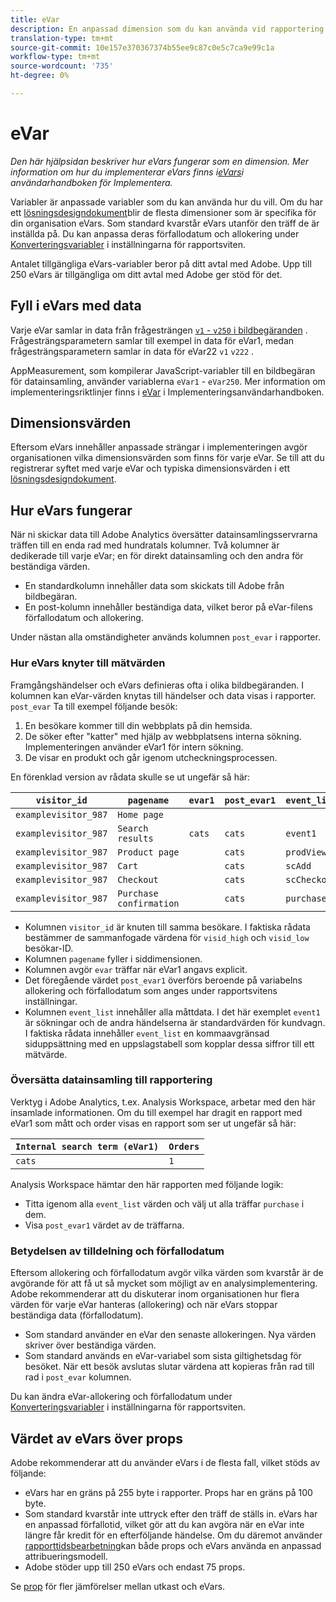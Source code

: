 ```yaml
---
title: eVar
description: En anpassad dimension som du kan använda vid rapportering.
translation-type: tm+mt
source-git-commit: 10e157e370367374b55ee9c87c0e5c7ca9e99c1a
workflow-type: tm+mt
source-wordcount: '735'
ht-degree: 0%

---
```



# eVar

*Den här hjälpsidan beskriver hur eVars fungerar som en dimension. Mer information om hur du implementerar eVars finns i[eVars](/help/implement/vars/page-vars/evar.md)i användarhandboken för Implementera.*

Variabler är anpassade variabler som du kan använda hur du vill. Om du har ett [lösningsdesigndokument](/help/implement/prepare/solution-design.md)blir de flesta dimensioner som är specifika för din organisation eVars. Som standard kvarstår eVars utanför den träff de är inställda på. Du kan anpassa deras förfallodatum och allokering under [Konverteringsvariabler](/help/admin/admin/conversion-var-admin/conversion-var-admin.md) i inställningarna för rapportsviten.

Antalet tillgängliga eVars-variabler beror på ditt avtal med Adobe. Upp till 250 eVars är tillgängliga om ditt avtal med Adobe ger stöd för det.

## Fyll i eVars med data

Varje eVar samlar in data från frågesträngen [`v1` - `v250` i bildbegäranden](/help/implement/validate/query-parameters.md) . Frågesträngsparametern samlar till exempel in data för eVar1, medan frågesträngsparametern samlar in data för eVar22 `v1` `v222` .

AppMeasurement, som kompilerar JavaScript-variabler till en bildbegäran för datainsamling, använder variablerna `eVar1` - `eVar250`. Mer information om implementeringsriktlinjer finns i [eVar](/help/implement/vars/page-vars/evar.md) i Implementeringsanvändarhandboken.

## Dimensionsvärden

Eftersom eVars innehåller anpassade strängar i implementeringen avgör organisationen vilka dimensionsvärden som finns för varje eVar. Se till att du registrerar syftet med varje eVar och typiska dimensionsvärden i ett [lösningsdesigndokument](/help/implement/prepare/solution-design.md).

## Hur eVars fungerar

När ni skickar data till Adobe Analytics översätter datainsamlingsservrarna träffen till en enda rad med hundratals kolumner. Två kolumner är dedikerade till varje eVar; en för direkt datainsamling och den andra för beständiga värden.

* En standardkolumn innehåller data som skickats till Adobe från bildbegäran.
* En post-kolumn innehåller beständiga data, vilket beror på eVar-filens förfallodatum och allokering.

Under nästan alla omständigheter används kolumnen `post_evar` i rapporter.

### Hur eVars knyter till mätvärden

Framgångshändelser och eVars definieras ofta i olika bildbegäranden. I kolumnen kan eVar-värden knytas till händelser och data visas i rapporter. `post_evar` Ta till exempel följande besök:

1. En besökare kommer till din webbplats på din hemsida.
2. De söker efter &quot;katter&quot; med hjälp av webbplatsens interna sökning. Implementeringen använder eVar1 för intern sökning.
3. De visar en produkt och går igenom utcheckningsprocessen.

En förenklad version av rådata skulle se ut ungefär så här:

| `visitor_id` | `pagename` | `evar1` | `post_evar1` | `event_list` |
| --- | --- | --- | --- | --- |
| `examplevisitor_987` | `Home page` |  |  |  |
| `examplevisitor_987` | `Search results` | `cats` | `cats` | `event1` |
| `examplevisitor_987` | `Product page` |  | `cats` | `prodView` |
| `examplevisitor_987` | `Cart` |  | `cats` | `scAdd` |
| `examplevisitor_987` | `Checkout` |  | `cats` | `scCheckout` |
| `examplevisitor_987` | `Purchase confirmation` |  | `cats` | `purchase` |

* Kolumnen `visitor_id` är knuten till samma besökare. I faktiska rådata bestämmer de sammanfogade värdena för `visid_high` och `visid_low` besökar-ID.
* Kolumnen `pagename` fyller i siddimensionen.
* Kolumnen avgör `evar` träffar när eVar1 angavs explicit.
* Det föregående värdet `post_evar1` överförs beroende på variabelns allokering och förfallodatum som anges under rapportsvitens inställningar.
* Kolumnen `event_list` innehåller alla måttdata. I det här exemplet `event1` är sökningar och de andra händelserna är standardvärden för kundvagn. I faktiska rådata innehåller `event_list` en kommaavgränsad siduppsättning med en uppslagstabell som kopplar dessa siffror till ett mätvärde.

### Översätta datainsamling till rapportering

Verktyg i Adobe Analytics, t.ex. Analysis Workspace, arbetar med den här insamlade informationen. Om du till exempel har dragit en rapport med eVar1 som mått och order visas en rapport som ser ut ungefär så här:

| `Internal search term (eVar1)` | `Orders` |
| --- | --- |
| `cats` | `1` |

Analysis Workspace hämtar den här rapporten med följande logik:

* Titta igenom alla `event_list` värden och välj ut alla träffar `purchase` i dem.
* Visa `post_evar1` värdet av de träffarna.

### Betydelsen av tilldelning och förfallodatum

Eftersom allokering och förfallodatum avgör vilka värden som kvarstår är de avgörande för att få ut så mycket som möjligt av en analysimplementering. Adobe rekommenderar att du diskuterar inom organisationen hur flera värden för varje eVar hanteras (allokering) och när eVars stoppar beständiga data (förfallodatum).

* Som standard använder en eVar den senaste allokeringen. Nya värden skriver över beständiga värden.
* Som standard används en eVar-variabel som sista giltighetsdag för besöket. När ett besök avslutas slutar värdena att kopieras från rad till rad i `post_evar` kolumnen.

Du kan ändra eVar-allokering och förfallodatum under [Konverteringsvariabler](/help/admin/admin/conversion-var-admin/conversion-var-admin.md) i inställningarna för rapportsviten.

## Värdet av eVars över props

Adobe rekommenderar att du använder eVars i de flesta fall, vilket stöds av följande:

* eVars har en gräns på 255 byte i rapporter. Props har en gräns på 100 byte.
* Som standard kvarstår inte uttryck efter den träff de ställs in. eVars har en anpassad förfallotid, vilket gör att du kan avgöra när en eVar inte längre får kredit för en efterföljande händelse. Om du däremot använder [rapporttidsbearbetning](/help/components/vrs/vrs-report-time-processing.md)kan både props och eVars använda en anpassad attribueringsmodell.
* Adobe stöder upp till 250 eVars och endast 75 props.

Se [prop](prop.md) för fler jämförelser mellan utkast och eVars.
